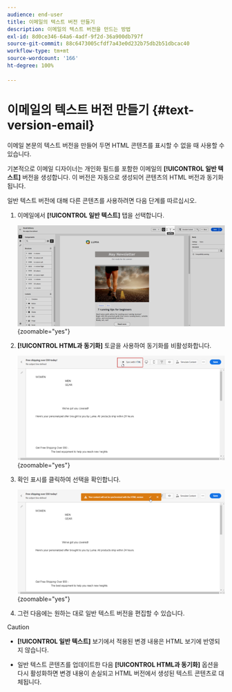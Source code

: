 ```yaml
---
audience: end-user
title: 이메일의 텍스트 버전 만들기
description: 이메일의 텍스트 버전을 만드는 방법
exl-id: 8d0ce346-64a6-4adf-9f2d-36a900db797f
source-git-commit: 88c6473005cfdf7a43e0d232b75db2b51dbcac40
workflow-type: tm+mt
source-wordcount: '166'
ht-degree: 100%

---
```


# 이메일의 텍스트 버전 만들기 {#text-version-email}

이메일 본문의 텍스트 버전을 만들어 두면 HTML 콘텐츠를 표시할 수 없을 때 사용할 수 있습니다.

기본적으로 이메일 디자이너는 개인화 필드를 포함한 이메일의 **[!UICONTROL 일반 텍스트]** 버전을 생성합니다. 이 버전은 자동으로 생성되어 콘텐츠의 HTML 버전과 동기화됩니다.

일반 텍스트 버전에 대해 다른 콘텐츠를 사용하려면 다음 단계를 따르십시오.

1. 이메일에서 **[!UICONTROL 일반 텍스트]** 탭을 선택합니다.

   ![](assets/text_version_3.png){zoomable="yes"}

1. **[!UICONTROL HTML과 동기화]** 토글을 사용하여 동기화를 비활성화합니다.

   ![](assets/text_version_1.png){zoomable="yes"}

1. 확인 표시를 클릭하여 선택을 확인합니다.

   ![](assets/text_version_2.png){zoomable="yes"}

1. 그런 다음에는 원하는 대로 일반 텍스트 버전을 편집할 수 있습니다.

>[!CAUTION]
>
>* **[!UICONTROL 일반 텍스트]** 보기에서 적용된 변경 내용은 HTML 보기에 반영되지 않습니다.
>
>* 일반 텍스트 콘텐츠를 업데이트한 다음 **[!UICONTROL HTML과 동기화]** 옵션을 다시 활성화하면 변경 내용이 손실되고 HTML 버전에서 생성된 텍스트 콘텐츠로 대체됩니다.
